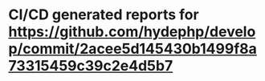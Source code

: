 # CI/CD generated reports for https://github.com/hydephp/develop/commit/2acee5d145430b1499f8a73315459c39c2e4d5b7
